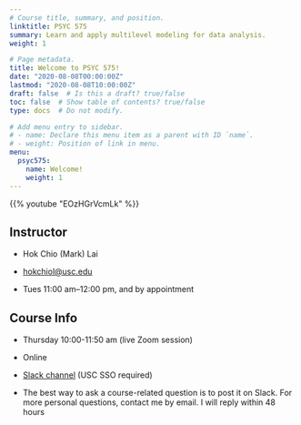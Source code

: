 ```yaml
---
# Course title, summary, and position.
linktitle: PSYC 575
summary: Learn and apply multilevel modeling for data analysis.
weight: 1

# Page metadata.
title: Welcome to PSYC 575!
date: "2020-08-08T00:00:00Z"
lastmod: "2020-08-08T10:00:00Z"
draft: false  # Is this a draft? true/false
toc: false  # Show table of contents? true/false
type: docs  # Do not modify.

# Add menu entry to sidebar.
# - name: Declare this menu item as a parent with ID `name`.
# - weight: Position of link in menu.
menu:
  psyc575:
    name: Welcome!
    weight: 1
---
```


{{% youtube "EOzHGrVcmLk" %}}

<div class="row">
  <div class="col-md-6">

## Instructor

- <i class="fas fa-user"></i> Hok Chio (Mark) Lai
- <i class="fas fa-envelope"></i> hokchiol@usc.edu
- <i class="far fa-clock"></i> Tues 11:00 am–12:00 pm, and by appointment

  </div>
  <div class="col-md-6">

## Course Info

- <i class="far fa-calendar"></i> Thursday 10:00-11:50 am (live Zoom session)
- <i class="fas fa-map-marker"></i> Online
- <i class="fab fa-slack"></i> <a href="https://uscdornsifeclass.slack.com" target="_blank">Slack channel</a> (USC SSO required)
- The best way to ask a course-related question is to post it on Slack. For more personal questions, contact me by email. I will reply within 48 hours

  </div>
</div>
